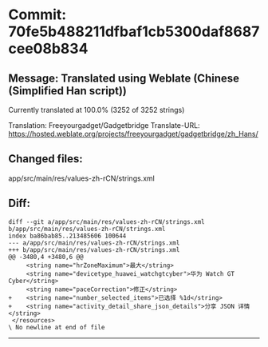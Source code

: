 # Commit: 70fe5b488211dfbaf1cb5300daf8687cee08b834
## Message: Translated using Weblate (Chinese (Simplified Han script))

Currently translated at 100.0% (3252 of 3252 strings)

Translation: Freeyourgadget/Gadgetbridge
Translate-URL: https://hosted.weblate.org/projects/freeyourgadget/gadgetbridge/zh_Hans/
## Changed files:
app/src/main/res/values-zh-rCN/strings.xml

## Diff:
```
diff --git a/app/src/main/res/values-zh-rCN/strings.xml b/app/src/main/res/values-zh-rCN/strings.xml
index ba86bab85..213485606 100644
--- a/app/src/main/res/values-zh-rCN/strings.xml
+++ b/app/src/main/res/values-zh-rCN/strings.xml
@@ -3480,4 +3480,6 @@
     <string name="hrZoneMaximum">最大</string>
     <string name="devicetype_huawei_watchgtcyber">华为 Watch GT Cyber</string>
     <string name="paceCorrection">修正</string>
+    <string name="number_selected_items">已选择 %1d</string>
+    <string name="activity_detail_share_json_details">分享 JSON 详情</string>
 </resources>
\ No newline at end of file
```
-----------------------------------
